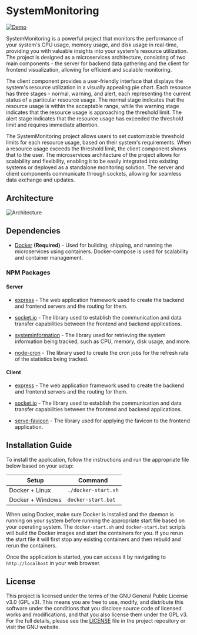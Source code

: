 # SystemMonitoring

[![Demo](https://i.imgur.com/s5DvgVB.png)](https://i.imgur.com/s5DvgVB.png)

SystemMonitoring is a powerful project that monitors the performance of your system's CPU usage, memory usage, and disk usage in real-time, providing you with valuable insights into your system's resource utilization. The project is designed as a microservices architecture, consisting of two main components - the server for backend data gathering and the client for frontend visualization, allowing for efficient and scalable monitoring.

The client component provides a user-friendly interface that displays the system's resource utilization in a visually appealing pie chart. Each resource has three stages - normal, warning, and alert, each representing the current status of a particular resource usage. The normal stage indicates that the resource usage is within the acceptable range, while the warning stage indicates that the resource usage is approaching the threshold limit. The alert stage indicates that the resource usage has exceeded the threshold limit and requires immediate attention.

The SystemMonitoring project allows users to set customizable threshold limits for each resource usage, based on their system's requirements. When a resource usage exceeds the threshold limit, the client component shows that to the user. The microservices architecture of the project allows for scalability and flexibility, enabling it to be easily integrated into existing systems or deployed as a standalone monitoring solution. The server and client components communicate through sockets, allowing for seamless data exchange and updates.

## Architecture

![Architecture](https://i.imgur.com/R6CvaNL.png)

## Dependencies

- [Docker](https://www.docker.com/) **(Required)** - Used for building, shipping, and running the microservices using containers. Docker-compose is used for scalability and container management.

### NPM Packages

#### Server

- [express](https://www.npmjs.com/package/express) - The web application framework used to create the backend and frontend servers and the routing for them.

- [socket.io](https://www.npmjs.com/package/socket.io) - The library used to establish the communication and data transfer capabilities between the frontend and backend applications.

- [systeminformation](https://www.npmjs.com/package/systeminformation) - The library used for retrieving the system information being tracked, such as CPU, memory, disk usage, and more.

- [node-cron](https://www.npmjs.com/package/node-cron) - The library used to create the cron jobs for the refresh rate of the statistics being tracked. 

#### Client

- [express](https://www.npmjs.com/package/express) - The web application framework used to create the backend and frontend servers and the routing for them.

- [socket.io](https://www.npmjs.com/package/socket.io) - The library used to establish the communication and data transfer capabilities between the frontend and backend applications.

- [serve-favicon](https://www.npmjs.com/package/serve-favicon) - The library used for applying the favicon to the frontend application.

## Installation Guide

To install the application, follow the instructions and run the appropriate file below based on your setup:

| Setup       | Command        |
|-------------|----------------|
| Docker + Linux    | `./docker-start.sh` |
| Docker + Windows  | `docker-start.bat` |

When using Docker, make sure Docker is installed and the daemon is running on your system before running the appropriate start file based on your operating system. The `docker-start.sh` and `docker-start.bat` scripts will build the Docker images and start the containers for you. If you rerun the start file it will first stop any existing containers and then rebuild and rerun the containers.

Once the application is started, you can access it by navigating to `http://localhost` in your web browser.

## License

This project is licensed under the terms of the GNU General Public License v3.0 (GPL v3). This means you are free to use, modify, and distribute this software under the conditions that you disclose source code of licensed works and modifications, and that you also license them under the GPL v3. For the full details, please see the [LICENSE](LICENSE) file in the project repository or visit the GNU website.
